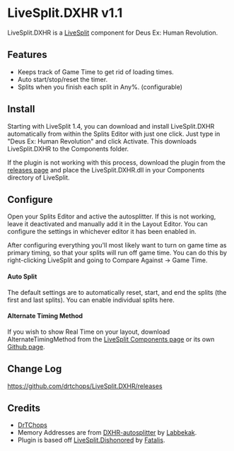 ﻿LiveSplit.DXHR v1.1
===================

LiveSplit.DXHR is a [LiveSplit](http://livesplit.org/) component for Deus Ex: Human Revolution.

Features
--------
  * Keeps track of Game Time to get rid of loading times.
  * Auto start/stop/reset the timer.
  * Splits when you finish each split in Any%. (configurable)

Install
-------
Starting with LiveSplit 1.4, you can download and install LiveSplit.DXHR automatically from within the Splits Editor with just one click. Just type in "Deus Ex: Human Revolution" and click Activate. This downloads LiveSplit.DXHR to the Components folder.

If the plugin is not working with this process, download the plugin from the [releases page](https://github.com/drtchops/LiveSplit.DXHR/releases) and place the LiveSplit.DXHR.dll in your Components directory of LiveSplit.

Configure
---------
Open your Splits Editor and active the autosplitter. If this is not working, leave it deactivated and manually add it in the Layout Editor. You can configure the settings in whichever editor it has been enabled in.

After configuring everything you'll most likely want to turn on game time as primary timing, so that your splits will run off game time. You can do this by right-clicking LiveSplit and going to Compare Against -> Game Time.

#### Auto Split
The default settings are to automatically reset, start, and end the splits (the first and last splits). You can enable individual splits here.

#### Alternate Timing Method
If you wish to show Real Time on your layout, download AlternateTimingMethod from the [LiveSplit Components page](http://livesplit.org/components/) or its own [Github page](https://github.com/Dalet/LiveSplit.AlternateTimingMethod/releases).

Change Log
----------
https://github.com/drtchops/LiveSplit.DXHR/releases

Credits
-------
  * [DrTChops](http://twitch.tv/drtchops)
  * Memory Addresses are from [DXHR-autosplitter](https://github.com/atennapel/Deus-Ex-Human-Revolution-autosplitter) by [Labbekak](http://www.twitch.tv/labbekak).
  * Plugin is based off [LiveSplit.Dishonored](https://github.com/fatalis/LiveSplit.Dishonored) by [Fatalis](http://twitch.tv/fatalis_).
